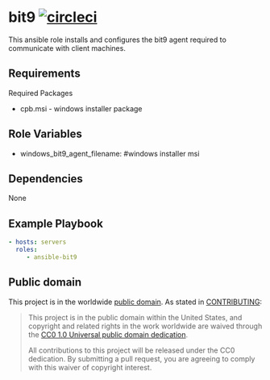 bit9 [![circleci](https://circleci.com/gh/GSA/ansible-bit9.svg?style=svg)](https://circleci.com/gh/GSA/ansible-bit9)
=========

This ansible role installs and configures the bit9 agent required to communicate with client machines.

Requirements
------------

Required Packages
- cpb.msi - windows installer package

Role Variables
--------------

- windows_bit9_agent_filename: #windows installer msi

Dependencies
------------

None

Example Playbook
----------------

```yaml
- hosts: servers
  roles:
     - ansible-bit9
```

Public domain
-------------

This project is in the worldwide [public domain](LICENSE.md). As stated in [CONTRIBUTING](CONTRIBUTING.md):

> This project is in the public domain within the United States, and copyright and related rights in the work worldwide are waived through the [CC0 1.0 Universal public domain dedication](https://creativecommons.org/publicdomain/zero/1.0/).
>
> All contributions to this project will be released under the CC0 dedication. By submitting a pull request, you are agreeing to comply with this waiver of copyright interest.

